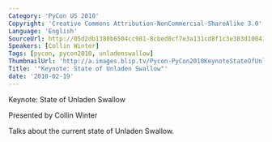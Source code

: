 ```yaml
---
Category: 'PyCon US 2010'
Copyright: 'Creative Commons Attribution-NonCommercial-ShareAlike 3.0'
Language: 'English'
SourceUrl: http://05d2db1380b6504cc981-8cbed8cf7e3a131cd8f1c3e383d10041.r93.cf2.rackcdn.com/pycon-us-2010/262_keynote-state-of-unladen-swallow.m4v
Speakers: [Collin Winter]
Tags: [pycon, pycon2010, unladenswallow]
ThumbnailUrl: 'http://a.images.blip.tv/Pycon-PyCon2010KeynoteStateOfUnladenSwallow347-122.jpg'
Title: '"Keynote: State of Unladen Swallow"'
date: '2010-02-19'
---
```

Keynote: State of Unladen Swallow

  
Presented by Collin Winter

  
Talks about the current state of Unladen Swallow.

